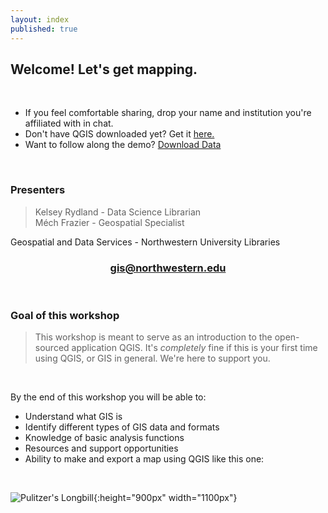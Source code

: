 ```yaml
---
layout: index
published: true
---
```


## Welcome! Let's get mapping. 

<br>

* If you feel comfortable sharing, drop your name and institution you're affiliated with in chat.
* Don't have QGIS downloaded yet? Get it <a href="https://www.qgis.org/en/site/forusers/download.html">here.</a>
* Want to follow along the demo? [Download Data](/qgis/gis-data/qgis.zip)

<br>

### Presenters
> Kelsey Rydland - Data Science Librarian <br>
> Méch Frazier - Geospatial Specialist <br>

Geospatial and Data Services - Northwestern University Libraries

<center>
  <h3 style="color:purple;"><a href="mailto:gis@northwestern.edu?subject=GIS support"> gis@northwestern.edu </a></h3>
</center>

<br>

### Goal of this workshop
> This workshop is meant to serve as an introduction to the open-sourced application QGIS. It's *completely* fine if this is your first time using QGIS, or GIS in general. We're here to support you.
<br>

By the end of this workshop you will be able to: 

* Understand what GIS is
* Identify different types of GIS data and formats
* Knowledge of basic analysis functions
* Resources and support opportunities 
* Ability to make and export a map using QGIS like this one:

<br>

![Pulitzer's Longbill](/qgis/img/Pulizters_Longbill.jpeg){:height="900px" width="1100px"}
